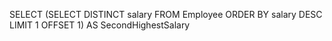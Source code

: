 SELECT
(SELECT DISTINCT salary 
FROM Employee
ORDER BY salary DESC
LIMIT 1 OFFSET 1) AS SecondHighestSalary